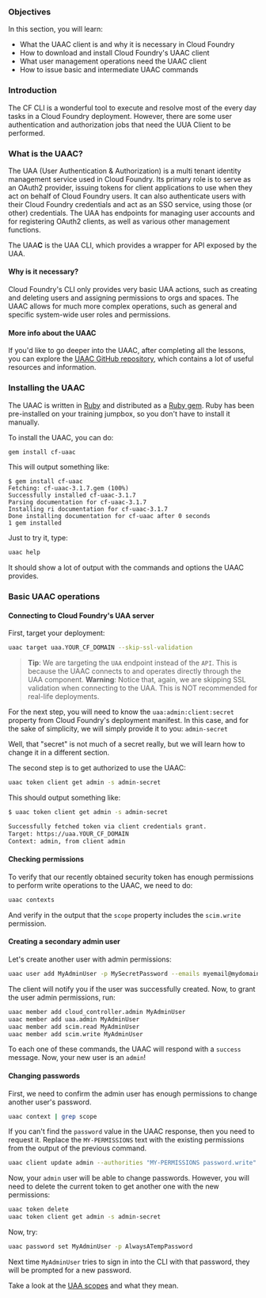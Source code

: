 ### Objectives

In this section, you will learn:

* What the UAAC client is and why it is necessary in Cloud Foundry
* How to download and install Cloud Foundry's UAAC client
* What user management operations need the UAAC client
* How to issue basic and intermediate UAAC commands

### Introduction

The CF CLI is a wonderful tool to execute and resolve most of the every day tasks in a Cloud Foundry deployment.
However, there are some user authentication and authorization jobs that need the UUA Client to be performed.
### What is the UAAC?

The UAA (User Authentication \& Authorization) is a multi tenant identity management service used in Cloud Foundry. Its primary role is to serve as an OAuth2 provider, issuing tokens for client applications to use when they act on behalf of Cloud Foundry users. It can also authenticate users with their Cloud Foundry credentials and act as an SSO service, using those (or other) credentials. The UAA has endpoints for managing user accounts and for registering OAuth2 clients, as well as various other management functions.

The UAA**C** is the UAA CLI, which provides a wrapper for API exposed by the UAA.

#### Why is it necessary?

Cloud Foundry's CLI only provides very basic UAA actions, such as creating and deleting users and assigning permissions to orgs and spaces.
The UAAC allows for much more complex operations, such as general and specific system-wide user roles and permissions.

#### More info about the UAAC

If you'd like to go deeper into the UAAC, after completing all the lessons, you can explore the [UAAC GitHub repository](https://github.com/cloudfoundry/cf-uaac), which contains a lot of useful resources and information.
### Installing the UAAC

The UAAC is written in [Ruby](http://www.ruby-lang.org) and distributed as a [Ruby gem](https://en.wikipedia.org/wiki/RubyGems). Ruby has been pre-installed on your training jumpbox, so you don't have to install it manually.

To install the UAAC, you can do:

```sh
gem install cf-uaac
```

This will output something like:

```
$ gem install cf-uaac
Fetching: cf-uaac-3.1.7.gem (100%)
Successfully installed cf-uaac-3.1.7
Parsing documentation for cf-uaac-3.1.7
Installing ri documentation for cf-uaac-3.1.7
Done installing documentation for cf-uaac after 0 seconds
1 gem installed
```

Just to try it, type:

```sh
uaac help
```

It should show a lot of output with the commands and options the UAAC provides.

### Basic UAAC operations

#### Connecting to Cloud Foundry's UAA server

First, target your deployment:

```sh
uaac target uaa.YOUR_CF_DOMAIN --skip-ssl-validation
```
> **Tip**: We are targeting the `UAA` endpoint instead of the `API`. This is because the UAAC connects to and operates directly through the UAA component.
> **Warning**: Notice that, again, we are skipping SSL validation when connecting to the UAA. This is NOT recommended for real-life deployments.

For the next step, you will need to know the `uaa:admin:client:secret` property from Cloud Foundry's deployment manifest.
In this case, and for the sake of simplicity, we will simply provide it to you: `admin-secret`

Well, that "secret" is not much of a secret really, but we will learn how to change it in a different section.

The second step is to get authorized to use the UAAC:

```sh
uaac token client get admin -s admin-secret
```

This should output something like:

```sh
$ uaac token client get admin -s admin-secret

Successfully fetched token via client credentials grant.
Target: https://uaa.YOUR_CF_DOMAIN
Context: admin, from client admin
```
#### Checking permissions

To verify that our recently obtained security token has enough permissions to perform write operations to the UAAC, we need to do:

```sh
uaac contexts
```

And verify in the output that the `scope` property includes the `scim.write` permission.

#### Creating a secondary admin user

Let's create another user with admin permissions:

```sh
uaac user add MyAdminUser -p MySecretPassword --emails myemail@mydomain.com
```

The client will notify you if the user was successfully created.
Now, to grant the user admin permissions, run:

```sh
uaac member add cloud_controller.admin MyAdminUser
uaac member add uaa.admin MyAdminUser
uaac member add scim.read MyAdminUser
uaac member add scim.write MyAdminUser
```

To each one of these commands, the UAAC will respond with a `success` message.
Now, your new user is an `admin`!

#### Changing passwords

First, we need to confirm the admin user has enough permissions to change another user's password.

```sh
uaac context | grep scope
```

If you can't find the `password` value in the UAAC response, then you need to request it.
Replace the `MY-PERMISSIONS` text with the existing permissions from the output of the previous command.

```sh
uaac client update admin --authorities "MY-PERMISSIONS password.write"
```

Now, your `admin` user will be able to change passwords. However, you will need to delete the current token to get another one with the new permissions:

```sh
uaac token delete
uaac token client get admin -s admin-secret
```

Now, try:

```sh
uaac password set MyAdminUser -p AlwaysATempPassword
```

Next time `MyAdminUser` tries to sign in into the CLI with that password, they will be prompted for a new password.

Take a look at the [UAA scopes](https://docs.cloudfoundry.org/concepts/architecture/uaa.html#uaa-scopes) and what they mean.
